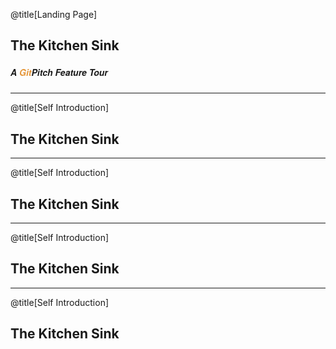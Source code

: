 @title[Landing Page]
## The Kitchen Sink
##### <span style="font-family:Helvetica Neue; font-weight:bold">A <span style="color:#e49436">Git</span>Pitch Feature Tour</span>

---
@title[Self Introduction]
## The Kitchen Sink

---
@title[Self Introduction]
## The Kitchen Sink

---
@title[Self Introduction]
## The Kitchen Sink

---
@title[Self Introduction]
## The Kitchen Sink
